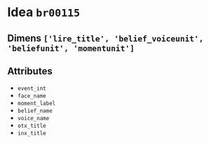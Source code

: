 # Idea `br00115`

## Dimens `['lire_title', 'belief_voiceunit', 'beliefunit', 'momentunit']`

## Attributes
- `event_int`
- `face_name`
- `moment_label`
- `belief_name`
- `voice_name`
- `otx_title`
- `inx_title`
